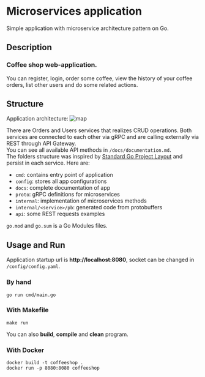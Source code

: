 # Microservices application

Simple application with microservice architecture pattern on Go.

## Description
### **Coffee shop web-application.**
You can register, login, order some coffee, view the history of your coffee orders, list other users and do some related actions.

## Structure
Application architecture:
![map](https://i.ibb.co/mT5MvWY/Frame-6-2.jpg)

There are Orders and Users services that realizes CRUD operations. Both services are connected to each other via gRPC and are calling externally via REST through API Gateway. \
You can see all available API methods in `/docs/documentation.md`. \
The folders structure was inspired by [Standard Go Project Layout](https://github.com/golang-standards/project-layout) and persist in each service. Here are:
- `cmd`: contains entry point of application
- `config`: stores all app configurations
- `docs`: complete documentation of app
- `proto`: gRPC definitions for microservices
- `internal`: implementation of microservices methods
- `internal/<service>/pb`: generated code from protobuffers
- `api`: some REST requests examples

`go.mod` and `go.sum` is a Go Modules files.

## Usage and Run
Application startup url is **http://localhost:8080**, socket can be changed in `/config/config.yaml`.

### By hand
```
go run cmd/main.go
```
### With Makefile
```
make run
```
You can also **build**, **compile** and **clean** program.
### With Docker
```
docker build -t coffeeshop .
docker run -p 8080:8080 coffeeshop
```